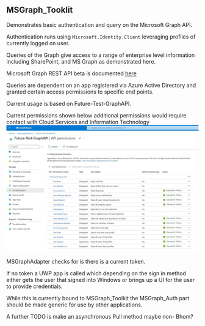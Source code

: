 ## MSGraph_Tooklit

Demonstrates basic authentication and query on the Microsoft Graph API.

Authentication runs using ``Microsoft.Identity.Client`` leveraging profiles of currently logged on user.

Queries of the Graph give access to a range of enterprise level information including SharePoint, and MS Graph as demonstrated here.

Microsoft Graph REST API beta is documented [here](https://learn.microsoft.com/en-us/graph/api/overview?view=graph-rest-beta&preserve-view=true)

Queries are dependent on an app registered via Azure Active Directory and granted certain access permissions to specific end points. 

Current usage is based on Future-Test-GraphAPI. 

Current permissions shown below additional permissions would require contact with Cloud Services and Information Technology
![permission](permissions.jpg)

MSGraphAdapter checks for is there is a current token.

If no token a UWP app is called which depending on the sign in method either gets the user that signed into Windows or brings up a UI for the user to provide credentials.

While this is currently bound to MSGraph_Toolkit the MSGraph_Auth part should be made generic for use by other applications.

A further TODO is make an asynchronous Pull method maybe non- Bhom?
